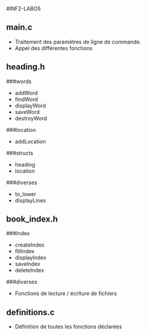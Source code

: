 #INF2-LABO5
## main.c
- Traitement des paramètres de ligne de commande.
- Appel des différentes fonctions

## heading.h
###words
- addWord
- findWord
- displayWord
- saveWord
- destroyWord


###location
- addLocation

###structs
- heading
- location

###diverses
- to_lower
- displayLines
## book_index.h
###Index
- createIndex
- fillIndex
- displayIndex
- saveIndex
- deleteIndex

###diverses
- Fonctions de lecture / écriture de fichiers

## definitions.c
- Définition de toutes les fonctions déclarées
